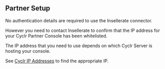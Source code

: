 
<section class="setup partner" markdown="1">

## Partner Setup

<div class="section-content" markdown="1">

No authentication details are required to use the Insellerate connector.

However you need to contact Insellerate to confirm that the IP address for your Cyclr Partner Console has been whitelisted.  

The IP address that you need to use depends on which Cyclr Server is hosting your console.  

See [Cyclr IP Addresses](./cyclr-ip-whitelisting) to find the appropriate IP.

</div>

</section>

